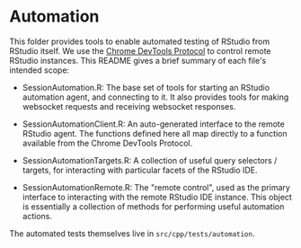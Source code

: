 
Automation
==========

This folder provides tools to enable automated testing of RStudio from RStudio
itself. We use the  [Chrome DevTools Protocol][cdp] to control remote RStudio
instances. This README gives a brief summary of each file's intended scope:

* SessionAutomation.R: The base set of tools for starting an RStudio
  automation agent, and connecting to it. It also provides tools for making
  websocket requests and receiving websocket responses.

* SessionAutomationClient.R: An auto-generated interface to the remote RStudio
  agent. The functions defined here all map directly to a function available
  from the Chrome DevTools Protocol.

* SessionAutomationTargets.R: A collection of useful query selectors /
  targets, for interacting with particular facets of the RStudio IDE.

* SessionAutomationRemote.R: The "remote control", used as the primary
  interface to interacting with the remote RStudio IDE instance. This object
  is essentially a collection of methods for performing useful automation
  actions.

The automated tests themselves live in `src/cpp/tests/automation`.


[cdp]: https://chromedevtools.github.io/devtools-protocol/
